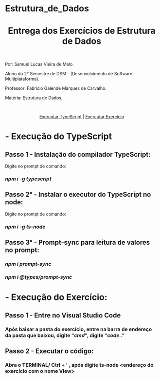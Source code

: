 # Estrutura_de_Dados
<h1 align ="center">Entrega dos Exercícios de Estrutura de Dados</h1>
<br>
<p>Por: Samuel Lucas Vieira de Melo.</p>
<p>Aluno do 2° Semestre de DSM - (Desenvolvimento de Software Multiplataforma).</p>
<p>Professor: Fabrício Galende Marques de Carvalho.</p>
<p>Matéria: Estrutura de Dados.</p>
<br>
<p align="center">
  <a href="#typescript">Exercutar TypeScript</a> |
  <a href="#exercicio">Exercutar Exercício</a>
</p>

<span id="typescript"> </span>

# - Execução do TypeScript

## Passo 1 - Instalação do compilador TypeScript:
<p>Digite no prompt de comando:</p>

### *npm i -g typescript*
## Passo 2° - Instalar o executor do TypeScript no node:
<p>Digite no prompt de comando:</p>

### *npm i -g ts-node*
## Passo 3° - Prompt-sync para leitura de valores no prompt:
### *npm i prompt-sync*
### *npm i @types/prompt-sync*

<span id="exercicio"> </span>

# - Execução do Exercício:
## Passo 1 - Entre no Visual Studio Code
### Após baixar a pasta do exercício, entre na barra de endereço da pasta que baixou, digite **"*cmd*"**, digite *"code ."*

## Passo 2 - Executar o código:
### Abra o TERMINAL/ Ctrl + ' , após digite ts-node <endereço do exercício com o nome View>